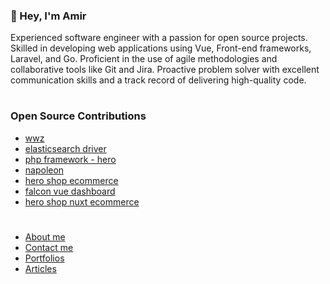 ### 👋 Hey, I'm Amir

Experienced software engineer with a passion for open source projects. Skilled in developing web applications using Vue, Front-end frameworks, Laravel, and Go. Proficient in the use of agile methodologies and collaborative tools like Git and Jira. Proactive problem solver with excellent communication skills and a track record of delivering high-quality code.

#

### Open Source Contributions

- [wwz](https://github.com/Hilsonxhero/wwz)
- [elasticsearch driver](https://github.com/Hilsonxhero/laravel-elastic-vision)
- [php framework - hero](https://github.com/Hilsonxhero/hero)
- [napoleon](https://github.com/Hilsonxhero/napoleon)
- [hero shop ecommerce](https://github.com/Hilsonxhero/hero-shop)
- [falcon vue dashboard](https://github.com/Hilsonxhero/falcon-db)
- [hero shop nuxt ecommerce ](https://github.com/Hilsonxhero/hero-ecommerce-nuxt)

#

- [About me](https://hilsonxhero.com/about)
- [Contact me](https://hilsonxhero.com/contact)
- [Portfolios](https://hilsonxhero.com/portfolios)
- [Articles](https://hilsonxhero.com/articles)

